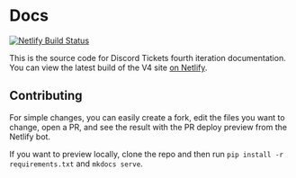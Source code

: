 # Docs

[![Netlify Build Status](https://api.netlify.com/api/v1/badges/f1919fde-0ef7-4b52-884f-870e354f74e4/deploy-status)](https://app.netlify.com/sites/discordtickets/deploys)

This is the source code for Discord Tickets fourth iteration documentation.
You can view the latest build of the V4 site [on Netlify](https://v4--discordtickets.netlify.app/).

## Contributing

For simple changes, you can easily create a fork, edit the files you want to change, open a PR, and see the result with the PR deploy preview from the Netlify bot.

If you want to preview locally, clone the repo and then run `pip install -r requirements.txt` and `mkdocs serve`.

